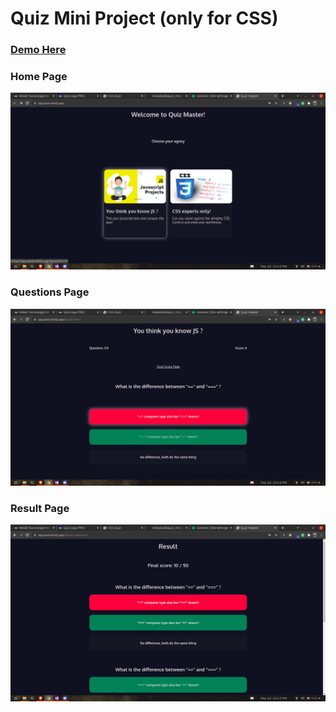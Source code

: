# Quiz Mini Project (only for CSS)

### [Demo Here](https://qquized.netlify.app/)

### Home Page

![home](./screenshots/home.png)

### Questions Page

![quiz](./screenshots/quiz.png)

### Result Page

![result](./screenshots/result.png)
